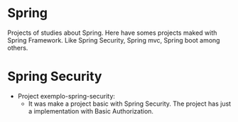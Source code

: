 # Spring
Projects of studies about Spring. Here have somes projects maked with Spring Framework. Like Spring Security, Spring mvc, Spring boot among others.

# Spring Security
- Project exemplo-spring-security:
    - It was make a project basic with Spring Security. The project has just a implementation with Basic Authorization.


